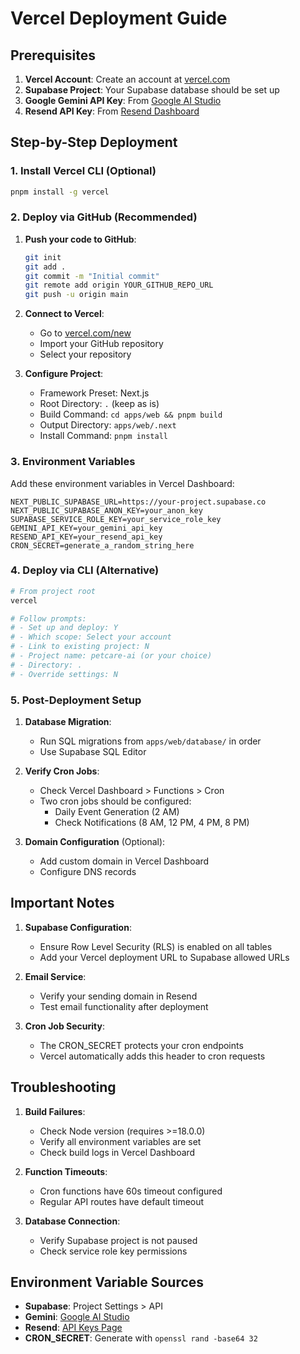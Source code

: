 # Vercel Deployment Guide

## Prerequisites

1. **Vercel Account**: Create an account at [vercel.com](https://vercel.com)
2. **Supabase Project**: Your Supabase database should be set up
3. **Google Gemini API Key**: From [Google AI Studio](https://makersuite.google.com/app/apikey)
4. **Resend API Key**: From [Resend Dashboard](https://resend.com/api-keys)

## Step-by-Step Deployment

### 1. Install Vercel CLI (Optional)
```bash
pnpm install -g vercel
```

### 2. Deploy via GitHub (Recommended)

1. **Push your code to GitHub**:
   ```bash
   git init
   git add .
   git commit -m "Initial commit"
   git remote add origin YOUR_GITHUB_REPO_URL
   git push -u origin main
   ```

2. **Connect to Vercel**:
   - Go to [vercel.com/new](https://vercel.com/new)
   - Import your GitHub repository
   - Select your repository

3. **Configure Project**:
   - Framework Preset: Next.js
   - Root Directory: `.` (keep as is)
   - Build Command: `cd apps/web && pnpm build`
   - Output Directory: `apps/web/.next`
   - Install Command: `pnpm install`

### 3. Environment Variables

Add these environment variables in Vercel Dashboard:

```
NEXT_PUBLIC_SUPABASE_URL=https://your-project.supabase.co
NEXT_PUBLIC_SUPABASE_ANON_KEY=your_anon_key
SUPABASE_SERVICE_ROLE_KEY=your_service_role_key
GEMINI_API_KEY=your_gemini_api_key
RESEND_API_KEY=your_resend_api_key
CRON_SECRET=generate_a_random_string_here
```

### 4. Deploy via CLI (Alternative)

```bash
# From project root
vercel

# Follow prompts:
# - Set up and deploy: Y
# - Which scope: Select your account
# - Link to existing project: N
# - Project name: petcare-ai (or your choice)
# - Directory: .
# - Override settings: N
```

### 5. Post-Deployment Setup

1. **Database Migration**:
   - Run SQL migrations from `apps/web/database/` in order
   - Use Supabase SQL Editor

2. **Verify Cron Jobs**:
   - Check Vercel Dashboard > Functions > Cron
   - Two cron jobs should be configured:
     - Daily Event Generation (2 AM)
     - Check Notifications (8 AM, 12 PM, 4 PM, 8 PM)

3. **Domain Configuration** (Optional):
   - Add custom domain in Vercel Dashboard
   - Configure DNS records

## Important Notes

1. **Supabase Configuration**:
   - Ensure Row Level Security (RLS) is enabled on all tables
   - Add your Vercel deployment URL to Supabase allowed URLs

2. **Email Service**:
   - Verify your sending domain in Resend
   - Test email functionality after deployment

3. **Cron Job Security**:
   - The CRON_SECRET protects your cron endpoints
   - Vercel automatically adds this header to cron requests

## Troubleshooting

1. **Build Failures**:
   - Check Node version (requires >=18.0.0)
   - Verify all environment variables are set
   - Check build logs in Vercel Dashboard

2. **Function Timeouts**:
   - Cron functions have 60s timeout configured
   - Regular API routes have default timeout

3. **Database Connection**:
   - Verify Supabase project is not paused
   - Check service role key permissions

## Environment Variable Sources

- **Supabase**: Project Settings > API
- **Gemini**: [Google AI Studio](https://makersuite.google.com/app/apikey)
- **Resend**: [API Keys Page](https://resend.com/api-keys)
- **CRON_SECRET**: Generate with `openssl rand -base64 32`